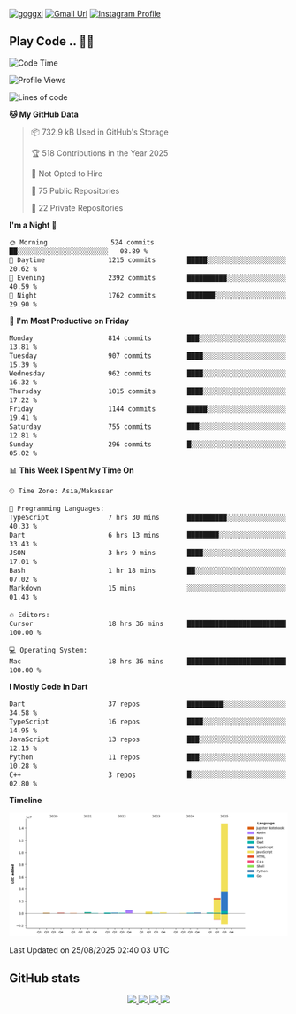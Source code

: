 [![goggxi](https://img.shields.io/badge/Portofolio-Goggxi-orange)](https://goggxi.github.io)
[![Gmail Url](https://img.shields.io/twitter/url?label=Goggxi@gmail.com&logo=gmail&style=social&url=http%3A%2F%2Fmailto%3Acontact.Goggxi@gmail.com)](mailto:Goggxi@gmail.com) [![Instagram Profile](https://img.shields.io/twitter/url?label=moh_rifkan&logo=instagram&style=social&url=https://www.instagram.com/moh_rifkan/)](https://www.instagram.com/moh_rifkan/)

## Play Code .. 💬🚀

<!-- [![Moh Rifkan GitHub stats](https://github-readme-stats.vercel.app/api?username=goggxi&count_private=true&show_icons=true&theme=dracula&custom_title=Goggxi%20Statistic%20🚀)](https://github.com/goggxi/goggxi)

[![Top Langs](https://github-readme-stats.vercel.app/api/top-langs/?username=goggxi&langs_count=8&layout=compact&show_icons=true&theme=dracula)](https://github.com/goggxi/goggxi) -->

<!--START_SECTION:waka-->
![Code Time](http://img.shields.io/badge/Code%20Time-4%2C486%20hrs%2057%20mins-blue)

![Profile Views](http://img.shields.io/badge/Profile%20Views-21-blue)

![Lines of code](https://img.shields.io/badge/From%20Hello%20World%20I%27ve%20Written-19.3%20million%20lines%20of%20code-blue)

**🐱 My GitHub Data** 

> 📦 732.9 kB Used in GitHub's Storage 
 > 
> 🏆 518 Contributions in the Year 2025
 > 
> 🚫 Not Opted to Hire
 > 
> 📜 75 Public Repositories 
 > 
> 🔑 22 Private Repositories 
 > 
**I'm a Night 🦉** 

```text
🌞 Morning                524 commits         ██░░░░░░░░░░░░░░░░░░░░░░░   08.89 % 
🌆 Daytime                1215 commits        █████░░░░░░░░░░░░░░░░░░░░   20.62 % 
🌃 Evening                2392 commits        ██████████░░░░░░░░░░░░░░░   40.59 % 
🌙 Night                  1762 commits        ███████░░░░░░░░░░░░░░░░░░   29.90 % 
```
📅 **I'm Most Productive on Friday** 

```text
Monday                   814 commits         ███░░░░░░░░░░░░░░░░░░░░░░   13.81 % 
Tuesday                  907 commits         ████░░░░░░░░░░░░░░░░░░░░░   15.39 % 
Wednesday                962 commits         ████░░░░░░░░░░░░░░░░░░░░░   16.32 % 
Thursday                 1015 commits        ████░░░░░░░░░░░░░░░░░░░░░   17.22 % 
Friday                   1144 commits        █████░░░░░░░░░░░░░░░░░░░░   19.41 % 
Saturday                 755 commits         ███░░░░░░░░░░░░░░░░░░░░░░   12.81 % 
Sunday                   296 commits         █░░░░░░░░░░░░░░░░░░░░░░░░   05.02 % 
```


📊 **This Week I Spent My Time On** 

```text
🕑︎ Time Zone: Asia/Makassar

💬 Programming Languages: 
TypeScript               7 hrs 30 mins       ██████████░░░░░░░░░░░░░░░   40.33 % 
Dart                     6 hrs 13 mins       ████████░░░░░░░░░░░░░░░░░   33.43 % 
JSON                     3 hrs 9 mins        ████░░░░░░░░░░░░░░░░░░░░░   17.01 % 
Bash                     1 hr 18 mins        ██░░░░░░░░░░░░░░░░░░░░░░░   07.02 % 
Markdown                 15 mins             ░░░░░░░░░░░░░░░░░░░░░░░░░   01.43 % 

🔥 Editors: 
Cursor                   18 hrs 36 mins      █████████████████████████   100.00 % 

💻 Operating System: 
Mac                      18 hrs 36 mins      █████████████████████████   100.00 % 
```

**I Mostly Code in Dart** 

```text
Dart                     37 repos            █████████░░░░░░░░░░░░░░░░   34.58 % 
TypeScript               16 repos            ████░░░░░░░░░░░░░░░░░░░░░   14.95 % 
JavaScript               13 repos            ███░░░░░░░░░░░░░░░░░░░░░░   12.15 % 
Python                   11 repos            ███░░░░░░░░░░░░░░░░░░░░░░   10.28 % 
C++                      3 repos             █░░░░░░░░░░░░░░░░░░░░░░░░   02.80 % 
```



**Timeline**

![Lines of Code chart](https://raw.githubusercontent.com/Goggxi/Goggxi/main/assets/bar_graph.png)


 Last Updated on 25/08/2025 02:40:03 UTC
<!--END_SECTION:waka-->

## GitHub stats

<p align="center">
  <a href="https://github.com/goggxi">
    <img src="http://github-profile-summary-cards.vercel.app/api/cards/profile-details?username=goggxi&theme=transparent" />
  </a>
  <a href="https://github.com/goggxi">
    <img src="https://github-readme-streak-stats.herokuapp.com/?user=goggxi&hide_border=true&card_width=338&theme=transparent" />
  </a>
  <a href="https://github.com/goggxi">
    <img src="http://github-profile-summary-cards.vercel.app/api/cards/stats?username=goggxi&theme=transparent" />
  </a>
  <a href="https://github.com/goggxi">
    <img src="https://github-readme-stats.vercel.app/api/top-langs/?username=goggxi&langs_count=10&exclude_repo=&hide=c,makefile,html,css,sass,nix,nunjucks,tsql,dockerfile,shell&card_width=699&hide_border=true&theme=transparent" />
  </a>
  <!-- <br/>
  <a href="https://github.com/goggxi">
    <img src="https://komarev.com/ghpvc/?username=goggxi&color=blue&style=flat" />
  </a> -->
</p>

